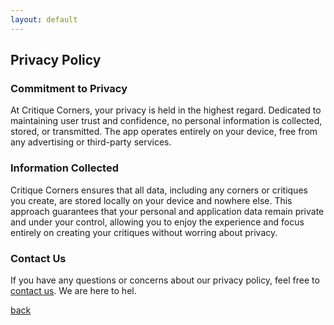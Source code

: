 ```yaml
---
layout: default
---
```


## Privacy Policy

### Commitment to Privacy

At Critique Corners, your privacy is held in the highest regard. Dedicated to maintaining user trust and confidence, no personal information is collected, stored, or transmitted. The app operates entirely on your device, free from any advertising or third-party services.

### Information Collected

Critique Corners ensures that all data, including any corners or critiques you create, are stored locally on your device and nowhere else. This approach guarantees that your personal and application data remain private and under your control, allowing you to enjoy the experience and focus entirely on creating your critiques without worring about privacy.

### Contact Us

If you have any questions or concerns about our privacy policy, feel free to [contact us](mailto:aksoycagla94@gmail.com). We are here to hel.
 

[back](./)
